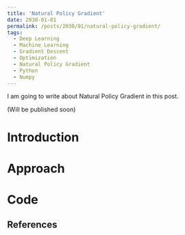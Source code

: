 ```yaml
---
title: 'Natural Policy Gradient'
date: 2030-01-01
permalink: /posts/2030/01/natural-policy-gradient/
tags:
  - Deep Learning
  - Machine Learning
  - Gradient Descent
  - Optimization
  - Natural Policy Gradient
  - Python
  - Numpy
---
```


I am going to write about Natural Policy Gradient in this post.

(Will be published soon)

Introduction
======

Approach
======

Code
======

References
------
